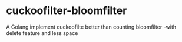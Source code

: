 # cuckoofilter-bloomfilter
A Golang implement cuckoofilte  better than counting bloomfilter  -with delete feature and less space
